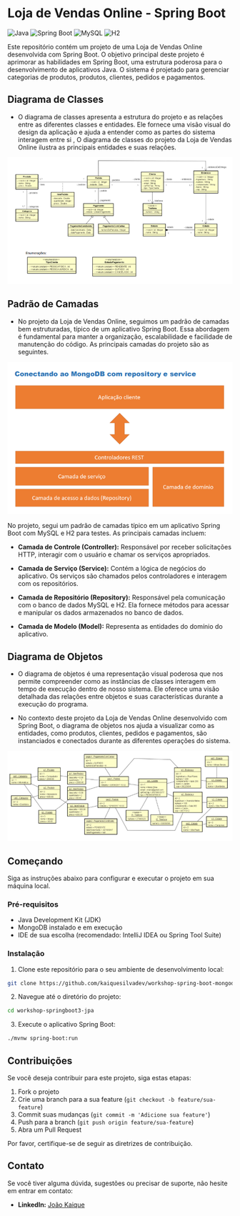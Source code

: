 # Loja de Vendas Online - Spring Boot

![Java](https://img.shields.io/badge/Java-11-orange.svg)
![Spring Boot](https://img.shields.io/badge/Spring%20Boot-2.5.4-brightgreen.svg)
![MySQL](https://img.shields.io/badge/MySQL-8.0-blue.svg)
![H2](https://img.shields.io/badge/H2-Database-lightgrey.svg)

Este repositório contém um projeto de uma Loja de Vendas Online desenvolvida com Spring Boot. O objetivo principal deste projeto é aprimorar as habilidades em Spring Boot, uma estrutura poderosa para o desenvolvimento de aplicativos Java. O sistema é projetado para gerenciar categorias de produtos, produtos, clientes, pedidos e pagamentos.

## Diagrama de Classes

- O diagrama de classes apresenta a estrutura do projeto e as relações entre as diferentes classes e entidades. Ele fornece uma visão visual do design da aplicação e ajuda a entender como as partes do sistema interagem entre si , O diagrama de classes do projeto da Loja de Vendas Online ilustra as principais entidades e suas relações.

![Diagrama de Classes](https://github.com/kaiquesilvadev/lojaDeVendas-spring_boot/blob/main/Captura%20de%20tela%202023-09-28%20210330.png)

## Padrão de Camadas

- No projeto da Loja de Vendas Online, seguimos um padrão de camadas bem estruturadas, típico de um aplicativo Spring Boot. Essa abordagem é fundamental para manter a organização, escalabilidade e facilidade de manutenção do código. As principais camadas do projeto são as seguintes.

![Padrão de Camadas](https://github.com/kaiquesilvadev/lojaDeVendas-spring_boot/blob/main/Captura%20de%20tela%202023-09-21%20185426.png)

No projeto, segui um padrão de camadas típico em um aplicativo Spring Boot com MySQL e H2 para testes. As principais camadas incluem:

- **Camada de Controle (Controller):** Responsável por receber solicitações HTTP, interagir com o usuário e chamar os serviços apropriados.

- **Camada de Serviço (Service):** Contém a lógica de negócios do aplicativo. Os serviços são chamados pelos controladores e interagem com os repositórios.

- **Camada de Repositório (Repository):** Responsável pela comunicação com o banco de dados MySQL e H2. Ela fornece métodos para acessar e manipular os dados armazenados no banco de dados.

- **Camada de Modelo (Model):** Representa as entidades do domínio do aplicativo.

## Diagrama de Objetos

- O diagrama de objetos é uma representação visual poderosa que nos permite compreender como as instâncias de classes interagem em tempo de execução dentro de nosso sistema. Ele oferece uma visão detalhada das relações entre objetos e suas características durante a execução do programa.

- No contexto deste projeto da Loja de Vendas Online desenvolvido com Spring Boot, o diagrama de objetos nos ajuda a visualizar como as entidades, como produtos, clientes, pedidos e pagamentos, são instanciados e conectados durante as diferentes operações do sistema.

![Diagrama de Objetos](https://github.com/kaiquesilvadev/lojaDeVendas-spring_boot/blob/main/Captura%20de%20tela%202023-09-28%20210357.png)
## Começando

Siga as instruções abaixo para configurar e executar o projeto em sua máquina local.

### Pré-requisitos

- Java Development Kit (JDK)
- MongoDB instalado e em execução
- IDE de sua escolha (recomendado: IntelliJ IDEA ou Spring Tool Suite)

### Instalação

1. Clone este repositório para o seu ambiente de desenvolvimento local:

```bash
git clone https://github.com/kaiquesilvadev/workshop-spring-boot-mongodb.git

````

2. Navegue até o diretório do projeto:

```bash
cd workshop-springboot3-jpa

```

3. Execute o aplicativo Spring Boot:

```bash
./mvnw spring-boot:run

```

## Contribuições

Se você deseja contribuir para este projeto, siga estas etapas:

1. Fork o projeto
2. Crie uma branch para a sua feature (`git checkout -b feature/sua-feature`)
3. Commit suas mudanças (`git commit -m 'Adicione sua feature'`)
4. Push para a branch (`git push origin feature/sua-feature`)
5. Abra um Pull Request

Por favor, certifique-se de seguir as diretrizes de contribuição.

## Contato

Se você tiver alguma dúvida, sugestões ou precisar de suporte, não hesite em entrar em contato:

- **LinkedIn:** [João Kaique](https://www.linkedin.com/in/joaokaique/)
